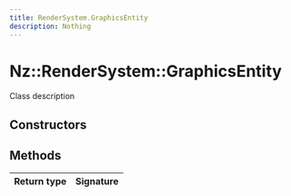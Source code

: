 ```yaml
---
title: RenderSystem.GraphicsEntity
description: Nothing
---
```


# Nz::RenderSystem::GraphicsEntity

Class description

## Constructors


## Methods

| Return type | Signature |
| ----------- | --------- |
